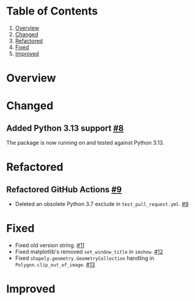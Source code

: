 # Table of Contents

1. [Overview](#overview)
2. [Changed](#changed)
3. [Refactored](#refactored)
4. [Fixed](#fixed)
5. [Improved](#improved)

# Overview

# Changed

## Added Python 3.13 support [#8](https://github.com/imaug/imaug/pull/8)

The package is now running on and tested against Python 3.13.

# Refactored

## Refactored GitHub Actions [#9](https://github.com/imaug/imaug/pull/9)

* Deleted an obsolete Python 3.7 exclude in `test_pull_request.yml`. [#9](https://github.com/imaug/imaug/pull/9)


# Fixed

* Fixed old version string. [#11](https://github.com/imaug/imaug/pull/11)
* Fixed matplotlib's removed `set_window_title` in `imshow`. [#12](https://github.com/imaug/imaug/pull/12)
* Fixed `shapely.geometry.GeometryCollection` handling in `Polygon.clip_out_of_image`. [#13](https://github.com/imaug/imaug/pull/13)

# Improved